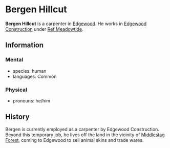 # Bergen Hillcut

**Bergen Hillcut** is a carpenter in [Edgewood](../../../ch-2-people-of-mote/societies/esterfell-accord/edgewood/edgewood.md). He works in [Edgewood Construction](../edgewood-construction.md) under [Ref Meadowtide](ref-meadowtide.md).

## Information

### Mental

- species: human
- languages: Common

### Physical

- pronouns: he/him

## History

Bergen is currently employed as a carpenter by Edgewood Construction. Beyond this temporary job, he lives off the land in the vicinity of [Middlestag Forest](../../../ch-1-welcome-to-mote/esterfell/lenya/middlestag-forest.md), coming to Edgewood to sell animal skins and trade wares.
